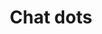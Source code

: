 ---
title: Chat dots
tags: ["chat", "dots", "more", "menu", "options"]
icon: chat-dots
svg: '<svg xmlns="http://www.w3.org/2000/svg" width="24" height="24" fill="none" viewBox="0 0 24 24" stroke-width="1.5" stroke-linecap="round" stroke-linejoin="round" stroke="currentColor"><path d="M12 12.75v-.5m4 .5v-.5m-8 .5v-.5M12 21a9 9 0 1 0-9-9c0 1.44.338 2.8.94 4.007.453.911-.177 2.14-.417 3.037a1.17 1.17 0 0 0 1.433 1.433c.897-.24 2.126-.87 3.037-.416A9 9 0 0 0 12 21"/></svg>'
---